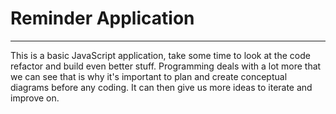 # Reminder Application

---

This is a basic JavaScript application, take some time to look at the code refactor and build even better stuff. Programming deals with a lot more that we can see that is why it's important to plan and create conceptual diagrams before any coding. It can then give us more ideas to iterate and improve on. 

